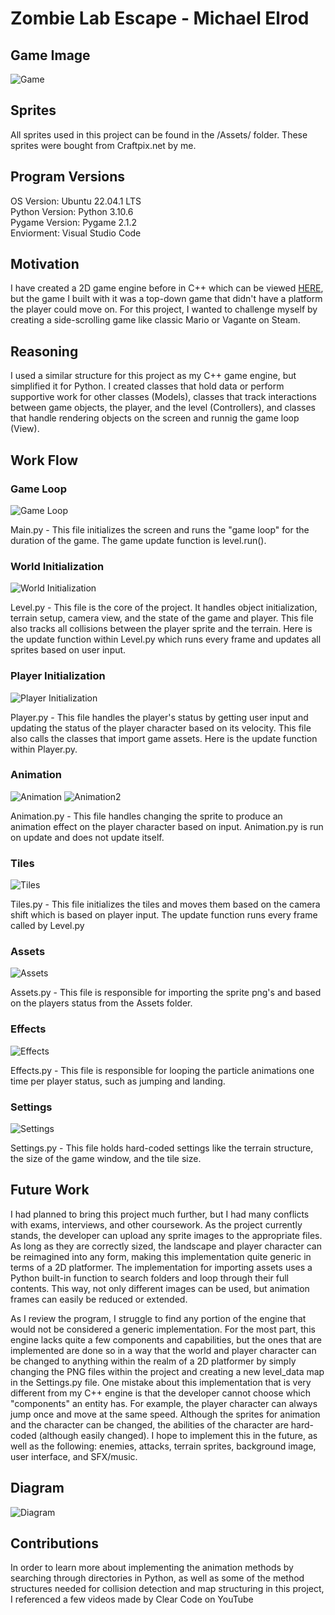 # Zombie Lab Escape - Michael Elrod

## Game Image
![Game](https://github.com/Michael-Elrod-dev/Zombie-Lab/blob/main/Images/Game.png)

## Sprites
All sprites used in this project can be found in the /Assets/ folder. These sprites were bought from Craftpix.net by me.

## Program Versions
OS Version: Ubuntu 22.04.1 LTS<br>
Python Version: Python 3.10.6<br>
Pygame Version: Pygame 2.1.2<br>
Enviorment: Visual Studio Code

## Motivation
I have created a 2D game engine before in C++ which can be viewed [HERE](https://github.com/Michael-Elrod-dev/2DGameEngine), but the game I built with it was a top-down game that didn't have a platform the player could move on. For this project, I wanted to challenge myself by creating a side-scrolling game like classic Mario or Vagante on Steam.

## Reasoning
I used a similar structure for this project as my C++ game engine, but simplified it for Python. I created classes that hold data or perform supportive work for other classes (Models), classes that track interactions between game objects, the player, and the level (Controllers), and classes that handle rendering objects on the screen and runnig the game loop (View).

## Work Flow
### Game Loop
![Game Loop](https://github.com/Michael-Elrod-dev/Zombie-Lab/blob/main/Images/Main.png)

Main.py - This file initializes the screen and runs the "game loop" for the duration of the game. The game update function is level.run().

### World Initialization
![World Initialization](https://github.com/Michael-Elrod-dev/Zombie-Lab/blob/main/Images/Level.png)

Level.py - This file is the core of the project. It handles object initialization, terrain setup, camera view, and the state of the game and player. This file also tracks all collisions between the player sprite and the terrain. Here is the update function within Level.py which runs every frame and updates all sprites based on user input.

### Player Initialization
![Player Initialization](https://github.com/Michael-Elrod-dev/Zombie-Lab/blob/main/Images/Player.png)

Player.py - This file handles the player's status by getting user input and updating the status of the player character based on its velocity. This file also calls the classes that import game assets. Here is the update function within Player.py.

### Animation
![Animation](https://github.com/Michael-Elrod-dev/Zombie-Lab/blob/main/Images/Animation.png)
![Animation2](https://github.com/Michael-Elrod-dev/Zombie-Lab/blob/main/Images/Animation2.png)

Animation.py - This file handles changing the sprite to produce an animation effect on the player character based on input. Animation.py is run on update and does not update itself.

### Tiles
![Tiles](https://github.com/Michael-Elrod-dev/Zombie-Lab/blob/main/Images/Tiles.png)

Tiles.py - This file initializes the tiles and moves them based on the camera shift which is based on player input. The update function runs every frame called by Level.py

### Assets
![Assets](https://github.com/Michael-Elrod-dev/Zombie-Lab/blob/main/Images/Assets.png)

Assets.py - This file is responsible for importing the sprite png's and based on the players status from the Assets folder.

### Effects
![Effects](https://github.com/Michael-Elrod-dev/Zombie-Lab/blob/main/Images/Effects.png)

Effects.py - This file is responsible for looping the particle animations one time per player status, such as jumping and landing.

### Settings
![Settings](https://github.com/Michael-Elrod-dev/Zombie-Lab/blob/main/Images/Settings.png)

Settings.py - This file holds hard-coded settings like the terrain structure, the size of the game window, and the tile size.

## Future Work
I had planned to bring this project much further, but I had many conflicts with exams, interviews, and other coursework. As the project currently stands, the developer can upload any sprite images to the appropriate files. As long as they are correctly sized, the landscape and player character can be reimagined into any form, making this implementation quite generic in terms of a 2D platformer. The implementation for importing assets uses a Python built-in function to search folders and loop through their full contents. This way, not only different images can be used, but animation frames can easily be reduced or extended.

As I review the program, I struggle to find any portion of the engine that would not be considered a generic implementation. For the most part, this engine lacks quite a few components and capabilities, but the ones that are implemented are done so in a way that the world and player character can be changed to anything within the realm of a 2D platformer by simply changing the PNG files within the project and creating a new level_data map in the Settings.py file. One mistake about this implementation that is very different from my C++ engine is that the developer cannot choose which "components" an entity has. For example, the player character can always jump once and move at the same speed. Although the sprites for animation and the character can be changed, the abilities of the character are hard-coded (although easily changed). I hope to implement this in the future, as well as the following: enemies, attacks, terrain sprites, background image, user interface, and SFX/music.


## Diagram
![Diagram](https://github.com/Michael-Elrod-dev/Zombie-Lab/blob/main/Images/Diagram.png)

## Contributions
In order to learn more about implementing the animation methods by searching through directories in Python, as well as some of the method structures needed for collision detection and map structuring in this project, I referenced a few videos made by Clear Code on YouTube
